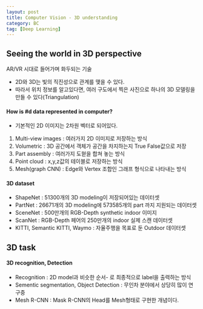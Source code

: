 ```yaml
---
layout: post
title: Computer Vision - 3D understanding
category: BC
tag: [Deep Learning]
---  
```


## Seeing the world in 3D perspective  

AR/VR 시대로 들어가며 화두되는 기술  

- 2D와 3D는 빛의 직진성으로 관계를 맺을 수 있다.  
- 따라서 위치 정보를 알고있다면, 여러 구도에서 찍은 사진으로 하나의 3D 모델링을 만들 수 있다(Triangulation)  
  
#### How is #d data represented in computer?  

- 기본적인 2D 이미지는 2차원 벡터로 되어있다.  

1. Multi-view images : 여러가지 2D 이미지로 저장하는 방식  
2. Volumetric : 3D 공간에서 객체가 공간을 차지하는지 True False값으로 저장  
3. Part assembly : 여러가지 도혇을 합쳐 놓는 방식  
4. Point cloud : x,y,z값의 테이블로 저장하는 방식  
5. Mesh(graph CNN) : Edge와 Vertex 조합인 그래프 형식으로 나타내는 방식  

#### 3D dataset

- ShapeNet : 51300개의 3D modeling이 저장되어있는 데이터셋  
- PartNet : 26671개의 3D modeling에 573585개의 part 까지 지원되는 데이터셋  
- SceneNet : 500만개의 RGB-Depth synthetic indoor 이미지  
- ScanNet : RGB-Depth 페어의 250만개의 indoor 실제 스캔 데이터셋  
- KITTI, Semantic KITTI, Waymo : 자율주행을 목표로 둔 Outdoor 데이터셋  


## 3D task  

#### 3D recognition, Detection  

- Recognition : 2D model과 비슷한 순서- 로 최종적으로 label을 출력하는 방식  
- Sementic segmentation, Object Detection : 무인차 분야에서 상당히 많이 연구중  
- Mesh R-CNN : Mask R-CNN의 Head를 Mesh형태로 구현한 개념이다.  
